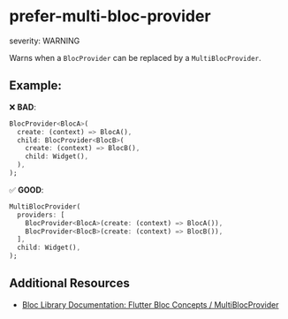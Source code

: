 # prefer-multi-bloc-provider

severity: WARNING

Warns when a `BlocProvider` can be replaced by a `MultiBlocProvider`.

## Example:

❌ **BAD**:

```dart
BlocProvider<BlocA>(
  create: (context) => BlocA(),
  child: BlocProvider<BlocB>(
    create: (context) => BlocB(),
    child: Widget(),
  ),
);
```

✅ **GOOD**:

```dart
MultiBlocProvider(
  providers: [
    BlocProvider<BlocA>(create: (context) => BlocA()),
    BlocProvider<BlocB>(create: (context) => BlocB()),
  ],
  child: Widget(),
);
```

## Additional Resources

- [Bloc Library Documentation: Flutter Bloc Concepts / MultiBlocProvider](https://bloclibrary.dev/flutter-bloc-concepts/#multiblocprovider)
